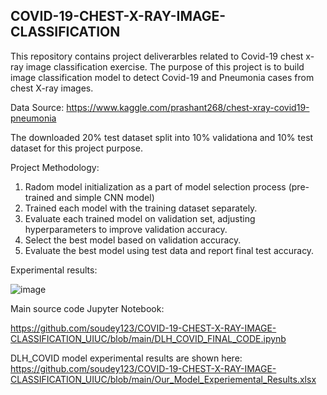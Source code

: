 ## COVID-19-CHEST-X-RAY-IMAGE-CLASSIFICATION

This repository contains project deliverarbles related to Covid-19 chest x-ray image classification exercise. The purpose of this project is to build image classification model to detect Covid-19 and Pneumonia cases from chest X-ray images.

Data Source: https://www.kaggle.com/prashant268/chest-xray-covid19-pneumonia

The downloaded 20% test dataset split into 10% validationa and 10% test dataset for this project purpose.

Project Methodology:

1) Radom model initialization as a part of model selection process (pre-trained and simple CNN model)
2) Trained each model with the training dataset separately.
3) Evaluate each trained model on validation set, adjusting hyperparameters to improve validation accuracy.
4) Select the best model based on validation accuracy.
5) Evaluate the best model using test data and report final test accuracy.

Experimental results:

![image](https://user-images.githubusercontent.com/38169031/124501877-fc691280-dd87-11eb-840c-ed3b33d49fbe.png)


Main source code Jupyter Notebook:

https://github.com/soudey123/COVID-19-CHEST-X-RAY-IMAGE-CLASSIFICATION_UIUC/blob/main/DLH_COVID_FINAL_CODE.ipynb

DLH_COVID model experimental results are shown here: 
https://github.com/soudey123/COVID-19-CHEST-X-RAY-IMAGE-CLASSIFICATION_UIUC/blob/main/Our_Model_Experiemental_Results.xlsx


